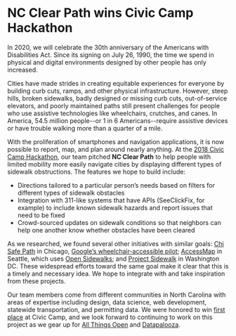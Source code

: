 # NC Clear Path wins Civic Camp Hackathon

In 2020, we will celebrate the 30th anniversary of the Americans with Disabilities Act.  Since its signing on July 26, 1990, the time we spend in physical and digital environments designed by other people has only increased.

Cities have made strides in creating equitable experiences for everyone by building curb cuts, ramps, and other physical infrastructure.  However, steep hills, broken sidewalks, badly designed or missing curb cuts, out-of-service elevators, and poorly maintained paths still present challenges for people who use assistive technologies like wheelchairs, crutches, and canes. In America, 54.5 million people--or 1 in 6 Americans--require assistive devices or have trouble walking more than a quarter of a mile.

With the proliferation of smartphones and navigation applications, it is now possible to report, map, and plan around nearly anything. At the [2018 Civic Camp Hackathon](http://ncopenpass.com/civic-camp/), our team pitched **NC Clear Path** to help people with limited mobility more easily navigate cities by displaying different types of sidewalk obstructions. The features we hope to build include:
 - Directions tailored to a particular person’s needs based on filters for different types of sidewalk obstacles
 - Integration with 311-like systems that have APIs (SeeClickFix, for example) to include known sidewalk hazards and report issues that need to be fixed
 - Crowd-sourced updates on sidewalk conditions so that neighbors can help one another know whether obstacles have been cleared

As we researched, we found several other initiatives with similar goals: [Chi Safe Path](http://www.chisafepath.com/) in Chicago, [Google’s wheelchair-accessible pilot](https://www.blog.google/products/maps/introducing-wheelchair-accessible-routes-transit-navigation/); [AccessMap](https://www.accessmap.io/) in Seattle, which uses [Open Sidewalks](https://www.opensidewalks.com/); and [Project Sidewalk](https://sidewalk.umiacs.umd.edu/) in Washington DC. These widespread efforts toward the same goal make it clear that this is a timely and necessary idea.  We hope to integrate with and take inspiration from these projects.

Our team members come from different communities in North Carolina with areas of expertise including design, data science, web development, statewide transportation, and permitting data. We were honored to win [first place](http://ncopenpass.com/blog/civic-camp-hackathon-concludes-with-open-data-competition-kickoff/) at Civic Camp, and we look forward to continuing to work on this project as we gear up for [All Things Open](http://ncopenpass.com/blog/teams-are-selected-for-next-step-in-datapalooza-open-data-competition/) and [Datapalooza](http://ncopenpass.com/datapalooza/).
